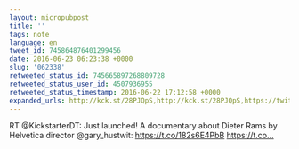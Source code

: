 ```yaml
---
layout: micropubpost
title: ''
tags: note
language: en
tweet_id: 745864876401299456
date: 2016-06-23 06:23:38 +0000
slug: '062338'
retweeted_status_id: 745665897268809728
retweeted_status_user_id: 4507936955
retweeted_status_timestamp: 2016-06-22 17:12:58 +0000
expanded_urls: http://kck.st/28PJQpS,http://kck.st/28PJQpS,https://twitter.com/KickstarterDT/status/745665897268809728/photo/1,https://twitter.com/KickstarterDT/status/745665897268809728/photo/1,https://twitter.com/KickstarterDT/status/745665897268809728/photo/1
---
```

RT @KickstarterDT: Just launched! A documentary about Dieter Rams by Helvetica director @gary_hustwit: https://t.co/182s6E4PbB https://t.co…
